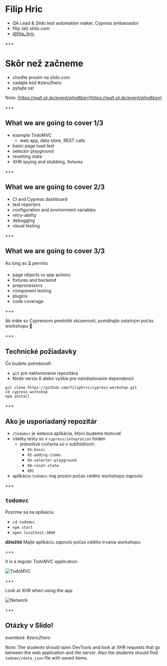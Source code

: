 # Filip Hric

- QA Lead & Slido test automation maker, Cypress ambassador
- filip (at) slido.com
- [@filip_hric](https://twitter.com/filip_hric)

+++

# Skôr než začneme

- choďte prosím na slido.com
- zadajte kód #zero2hero
- pýtajte sa!

Note: [https://wall.sli.do/event/qihp8bzn](https://wall.sli.do/event/qihp8bzn)

+++

## What we are going to cover 1/3

- example TodoMVC
  * web app, data store, REST calls
- basic page load test
- selector playground
- resetting state
- XHR spying and stubbing, fixtures

+++

## What we are going to cover 2/3

- CI and Cypress dashboard
- test reporters
- configuration and environment variables
- retry-ability
- debugging
- visual testing

+++
## What we are going to cover 3/3

As long as ⏳ permits

- page objects vs app actions
- fixtures and backend
- preprocessors
- component testing
- plugins
- code coverage

+++

Ak máte so Cypressom predošlé skúsenosti, pomáhajte ostatným počas workshopu 🙏

+++

## Technické požiadavky

Čo budete potrebovať:

- `git` pre naklonovanie repozitára
- Node verziu 6 alebo vyššie pre nainštalovanie dependencii

```text
git clone https://github.com/filiphric/cypress-workshop.git
cd cypress-workshop
npm install
```

+++

## Ako je usporiadaný repozitár

- `/todomvc` je webová aplikácia, ktorú budeme testovať
- všetky testy sú v `cypress/integration` folderi
  - jednotlivé cvičenia sú v subfoldroch:
    - `01-basic`
    - `02-adding-items`
    - `03-selector-playground`
    - `04-reset-state`
    - etc
- aplikáciu `todomvc` maj prosím počas celého workshopu zapnutú

+++

## `todomvc`

Pozrime sa na aplikáciu

- `cd todomvc`
- `npm start`
- `open localhost:3000`

**dôležité** Majte aplikáciu zapnutú počas celého trvania workshopu

+++

It is a regular TodoMVC application.

![TodoMVC](/slides/intro/img/todomvc.png)

+++

Look at XHR when using the app

![Network](/slides/intro/img/network.png)

+++

## Otázky v Slido!

eventkód: *#zero2hero*

Note:
The students should open DevTools and look at XHR requests that go between the web application and the server. Also the students should find `todomvc/data.json` file with saved items.
